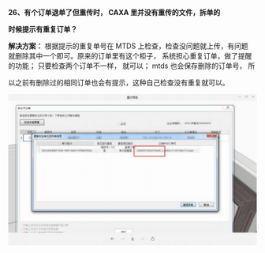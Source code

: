 <a name="bookmark26"></a>**26、有个订单退单了但重传时， CAXA 里并没有重传的文件，拆单的**

**时候提示有重复订单？**

**解决方案：**  根据提示的重复单号在 MTDS 上检查，检查没问题就上传，有问题 就删除其中一个即可。原来的订单里有这个柜子，  系统担心重复订单，做了提醒 的功能； 只要检查两个订单不一样， 就可以；  mtds 也会保存删除的订单号，  所

以之前有删除过的相同订单也会有提示，这种自己检查没有重复就可以。

![](Aspose.Words.2610f736-33b8-47be-9919-fb6e541eee67.035.jpeg)






